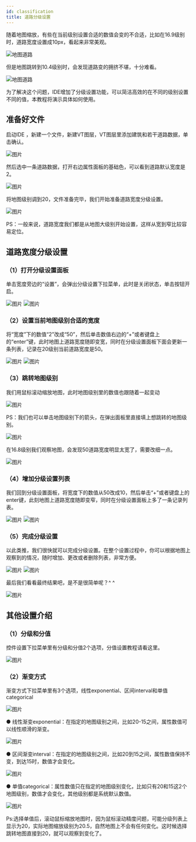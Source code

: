 ```yaml
---
id: classification
title: 道路分级设置
---
```

随着地图缩放，有些在当前级别设置合适的数值会变的不合适，比如在16.9级别时，道路宽度设置成10px，看起来非常美观。

![地图道路](./assets/classification/image.png)

但是地图跳转到10.4级别时，会发现道路变的拥挤不堪，十分难看。

![地图道路](./assets/classification/image-1.png)

为了解决这个问题，IDE增加了分级设置功能，可以简洁高效的在不同的级别设置不同的值，本教程将演示具体如何使用。

## 准备好文件
启动IDE ，新建一个文件，新建VT图层，VT图层里添加建筑和若干道路数据，单击确认。

![图片](./assets/classification/image-2.png)

然后选中一条道路数据，打开右边属性面板的基础色，可以看到道路默认宽度是2。

![图片](./assets/classification/image-3.png)

将地图级别调到20，文件准备完毕，我们开始准备道路宽度分级设置。

![图片](./assets/classification/image-4.png)

PS：一般来说，道路宽度我们都是从地图大级别开始设置，这样从宽到窄比较容易定位。

## 道路宽度分级设置

### （1）打开分级设置面板

单击宽度旁边的“设置”，会弹出分级设置下拉菜单，此时是关闭状态，单击按钮开启。

![图片](./assets/classification/image-5.png)
![图片](./assets/classification/image-6.png)

### （2）设置当前地图级别合适的宽度
将“宽度”下的数值“2”改成“50”，然后单击数值右边的“+”或者键盘上的“enter”键，此时地图上道路宽度随即变宽，同时在分级设置面板下面会更新一条列表，记录在20级别当前道路宽度是50。

![图片](./assets/classification/image-7.png)
![图片](./assets/classification/image-8.png)

### （3）跳转地图级别

我们用鼠标滚动缩放地图，此时地图级别里的数值也跟随着一起变动

![图片](./assets/classification/image.gif)

PS：我们也可以单击地图级别下的箭头，在弹出面板里直接填上想跳转的地图级别。

![图片](./assets/classification/image-9.png)

在16.8级别我们观察地图，会发现50道路宽度明显太宽了，需要改细一点。

![图片](./assets/classification/image-10.png)

### （4）增加分级设置列表

我们回到分级设置面板，将宽度下的数值从50改成10，然后单击“+”或者键盘上的enter键，此刻地图上道路宽度随即变窄，同时在分级设置面板上多了一条记录列表。

![图片](./assets/classification/image-11.png)
![图片](./assets/classification/image-12.png)

### （5）完成分级设置

以此类推，我们很快就可以完成分级设置。在整个设置过程中，你可以根据地图上观察到的情况，随时增加、更改或者删除列表，非常方便。

![图片](./assets/classification/image-13.png)
![图片](./assets/classification/image-14.png)

最后我们看看最终结果吧，是不是很简单呢？^ ^

![图片](./assets/classification/image-2.gif)

## 其他设置介绍

### （1）分级和分值

控件设置下拉菜单里有分级和分值2个选项，分值设置教程请看这里。

![图片](./assets/classification/image-15.png)

### （2）渐变方式

渐变方式下拉菜单里有3个选项，线性exponential、区间interval和单值categorical

![图片](./assets/classification/image-16.png)

● 线性渐变exponential：在指定的地图级别之间，比如20-15之间，属性数值可以线性顺滑的渐变。

![图片](./assets/classification/image-3.gif)

● 区间渐变interval：在指定的地图级别之间，比如20到15之间，属性数值保持不变，到达15时，数值才会变化。

![图片](./assets/classification/image-4.gif)

● 单值categorical：属性数值只在指定的地图级别变化，比如只有20和15这2个地图级别，数值才会变化，其他级别都是系统默认数值。

![图片](./assets/classification/image-5.gif)

Ps:选择单值后，滚动鼠标缩放地图时，因为鼠标滚动精度问题，可能分级列表上显示为20，实际地图缩放级别为20.5，自然地图上不会有任何变化。这时候选择跳转地图直接到20，就可以观察到变化了。